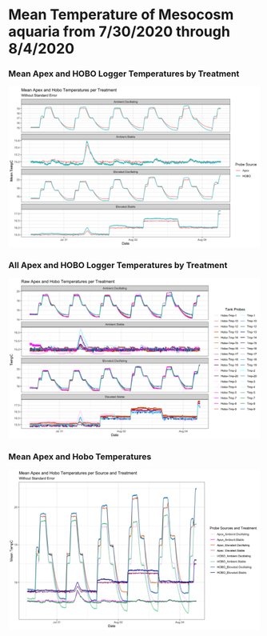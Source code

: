 # Mean Temperature of Mesocosm aquaria from 7/30/2020 through 8/4/2020

### Mean Apex and HOBO Logger Temperatures by Treatment  
![Mean Temperatures by Treatment](https://github.com/SilbigerLab/Mesocosm_Environmental_Data/blob/master/Output/20200803/ApexHobo_meanValues_perTreatment_noSE_plot.png)


### All Apex and HOBO Logger Temperatures by Treatment  
![All Probes](https://github.com/SilbigerLab/Mesocosm_Environmental_Data/blob/master/Output/20200803/ApexHobo_rawValues_perTreatment_plot.png)


### Mean Apex and Hobo Temperatures
![Mean Temperatures](https://github.com/SilbigerLab/Mesocosm_Environmental_Data/blob/master/Output/20200803/ApexHobo_meanValues_perSourceTreatment_noSE_plot.png)
